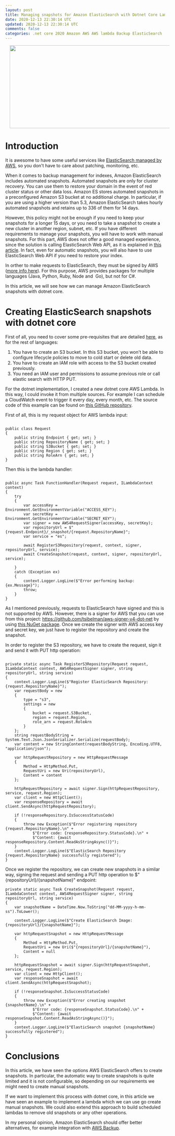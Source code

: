 ```yaml
---           
layout: post
title: Managing snapshots for Amazon ElasticSearch with Dotnet Core Lambdas
date: 2020-12-13 22:30:14 UTC
updated: 2020-12-13 22:30:14 UTC
comments: false
categories: .net core 2020 Amazon AWS AWS lambda Backup ElasticSearch
---
```

<div class="separator" style="clear: both; text-align: center;"><a href="https://1.bp.blogspot.com/-vJNWwJ_H_iA/X9aSnSQIY3I/AAAAAAAAGZs/CidKLUKxeFkEYaxkCMlt_cmYgUuIVkHKgCLcBGAsYHQ/s1200/aws-elasticsearch-1200x487.jpg" style="margin-left: 1em; margin-right: 1em;"><img border="0" data-original-height="487" data-original-width="1200" height="261" src="https://1.bp.blogspot.com/-vJNWwJ_H_iA/X9aSnSQIY3I/AAAAAAAAGZs/CidKLUKxeFkEYaxkCMlt_cmYgUuIVkHKgCLcBGAsYHQ/w640-h261/aws-elasticsearch-1200x487.jpg" width="640" /></a></div><h1 style="text-align: left;">Introduction <br /></h1><p>It is awesome to have some useful services like <a href="https://aws.amazon.com/elasticsearch-service/">ElasticSearch managed by AWS</a>, so you don't have to care about patching, monitoring, etc.&nbsp;</p><p>When it comes to backup management for indexes, Amazon ElasticSearch includes automated snapshots. Automated snapshots are only for cluster recovery. You can use them to restore your domain in the event of red cluster status or other data loss. Amazon ES stores automated snapshots in a preconfigured Amazon S3 bucket at no additional charge. In particular, if you are using a higher version than 5.3, Amazon ElasticSearch takes hourly automated snapshots and retains up to 336 of them for 14 days.</p><p>However, this policy might not be enough if you need to keep your snapshots for a longer 15 days, or you need to take a snapshot to create a new cluster in another region, subnet, etc. If you have different requirements to manage your snapshots, you will have to work with manual snapshots. For this part, AWS does not offer a good managed experience, since the solution is calling ElasticSearch Web API, as it is explained in <a href="https://docs.aws.amazon.com/elasticsearch-service/latest/developerguide/es-managedomains-snapshots.html#es-managedomains-snapshot-restore">this article</a>. In fact, even for automatic snapshots, you will also have to use ElasticSearch Web API if you need to restore your index.&nbsp;</p><p>In orther to make requests to ElasticSearch, they must be signed by AWS (<a href="https://docs.aws.amazon.com/elasticsearch-service/latest/developerguide/es-request-signing.html">more info here</a>). For this purpose, AWS provides packages for multiple languages (Java, Python, Ruby, Node and&nbsp; Go), but not for C#.</p><p>In this article, we will see how we can manage Amazon ElasticSearch snapshots with dotnet core.</p><h1 style="text-align: left;">Creating ElasticSearch snapshots with dotnet core</h1><p>First of all, you need to cover some pre-requisites that are detailed <a href="https://docs.aws.amazon.com/elasticsearch-service/latest/developerguide/es-managedomains-snapshots.html#es-managedomains-snapshot-restore">here</a>, as for the rest of languages:</p><ol style="text-align: left;"><li>You have to create an S3 bucket. In this S3 bucket, you won't be able to configure lifecycle policies to move to cold start or delete old data.</li><li>You have to create an IAM role with access to the S3 bucket created previously.</li><li>You need an IAM user and permissions to assume previous role or call elastic search with HTTP PUT.</li></ol><p>For the dotnet implementation, I created a new dotnet core AWS Lambda. In this way, I could invoke it from multiple sources. For example I can schedule a CloudWatch event to trigger it every day, every month, etc. The source code of this example can be found on <a href="https://github.com/albertocorrales/ElasticSearchSnapshotsLambda">this GitHub repository</a>.<br /></p> <p>First of all, this is my request object for AWS lambda input:</p><pre class="prettyprint"><code class="language-cs"><br />public class Request<br />{<br />    public string Endpoint { get; set; }<br />    public string RepositoryName { get; set; }<br />    public string S3Bucket { get; set; }<br />    public string Region { get; set; }<br />    public string RoleArn { get; set; }<br />}<br /></code></pre> <p>Then this is the lambda handler:</p><code class="language-cs"></code><pre class="prettyprint"><code class="language-cs"><br />public async Task FunctionHandler(Request request, ILambdaContext context)<br />{<br />    try<br />    {<br />        var accessKey = Environment.GetEnvironmentVariable("ACCESS_KEY");<br />        var secretKey = Environment.GetEnvironmentVariable("SECRET_KEY");<br />        var signer = new AWS4RequestSigner(accessKey, secretKey);<br />        var repositoryUrl = $"{request.Endpoint}/_snapshot/{request.RepositoryName}";<br />        var service = "es";<br /><br />        await RegisterS3Repository(request, context, signer, repositoryUrl, service);<br />        await CreateSnapshot(request, context, signer, repositoryUrl, service);<br /><br />    }<br />    catch (Exception ex)<br />    {<br />        context.Logger.LogLine($"Error performing backup: {ex.Message}");<br />        throw;<br />    }<br />}<br /></code></pre> <p>As I mentioned previously, requests to ElasticSearch have signed and this is not supported by AWS. However, there is a signer for AWS that you can use from this project: <a href="https://github.com/tsibelman/aws-signer-v4-dot-net">https://github.com/tsibelman/aws-signer-v4-dot-net</a> by using <a href="https://github.com/tsibelman/aws-signer-v4-dot-net">this NuGet package</a>. Once we create the signer with AWS access key and secret key, we just have to register the repository and create the snapshot.</p><p>In order to register the S3 repository, we have to create the request, sign it and send it with PUT http operation:</p><pre class="prettyprint"><code class="language-cs"><br />private static async Task RegisterS3Repository(Request request, ILambdaContext context, AWS4RequestSigner signer, string repositoryUrl, string service)<br />{<br />    context.Logger.LogLine($"Register ElasticSearch Repository: {request.RepositoryName}");<br />    var requestBody = new<br />    {<br />        type = "s3",<br />        settings = new<br />        {<br />            bucket = request.S3Bucket,<br />            region = request.Region,<br />            role_arn = request.RoleArn<br />        }<br />    };<br />    string requestBodyString = System.Text.Json.JsonSerializer.Serialize(requestBody);<br />    var content = new StringContent(requestBodyString, Encoding.UTF8, "application/json");<br /><br />    var httpRequestRepository = new HttpRequestMessage<br />    {<br />        Method = HttpMethod.Put,<br />        RequestUri = new Uri(repositoryUrl),<br />        Content = content<br />    };<br /><br />    httpRequestRepository = await signer.Sign(httpRequestRepository, service, request.Region);<br />    var client = new HttpClient();<br />    var responseRepository = await client.SendAsync(httpRequestRepository);<br /><br />    if (!responseRepository.IsSuccessStatusCode)<br />    {<br />        throw new Exception($"Error registering repository {request.RepositoryName}.\n" +<br />            $"Error code: {responseRepository.StatusCode}.\n" +<br />            $"Content: {await responseRepository.Content.ReadAsStringAsync()}");<br />    }<br />    context.Logger.LogLine($"ElasticSearch Repository {request.RepositoryName} successfully registered");<br />}<br /></code></pre> <p>Once we register the repository, we can create new snapshots in a similar way, signing the request and sending a PUT http operation to $"{repositoryUrl}/{snapshotName}" endpoint:</p><pre class="prettyprint" style="text-align: left;"><code class="language-cs">private static async Task CreateSnapshot(Request request, ILambdaContext context, AWS4RequestSigner signer, string repositoryUrl, string service)<br />{<br />    var snapshotName = DateTime.Now.ToString("dd-MM-yyyy-h-mm-ss").ToLower();<br /><br />    context.Logger.LogLine($"Create ElasticSearch Image: {repositoryUrl}/{snapshotName}");<br /><br />    var httpRequestSnapshot = new HttpRequestMessage<br />    {<br />        Method = HttpMethod.Put,<br />        RequestUri = new Uri($"{repositoryUrl}/{snapshotName}"),<br />        Content = null<br />    };<br /><br />    httpRequestSnapshot = await signer.Sign(httpRequestSnapshot, service, request.Region);<br />    var client = new HttpClient();<br />    var responseSnapshot = await client.SendAsync(httpRequestSnapshot);<br /><br />    if (!responseSnapshot.IsSuccessStatusCode)<br />    {<br />        throw new Exception($"Error creating snapshot {snapshotName}.\n" +<br />            $"Error code: {responseSnapshot.StatusCode}.\n" +<br />            $"Content: {await responseSnapshot.Content.ReadAsStringAsync()}");<br />    }<br />    context.Logger.LogLine($"ElasticSearch snapshot {snapshotName} successfully registered");<br />}<br /></code></pre>     <h1 style="text-align: left;">Conclusions</h1><p>In this article, we have seen the options AWS ElasticSearch offers to create snapshots. In particular, the automatic way to create snapshots is quite limited and it is not configurable, so depending on our requirements we might need to create manual snapshots.&nbsp;</p><p>If we want to implement this process with dotnet core, in this article we have seen an example to implement a lambda which we can use go create manual snapshots. We could also extend this approach to build scheduled lambdas to remove old snapshots or any other operations.</p><p>In my personal opinion, Amazon ElasticSearch should offer better alternatives, for example integration with <a href="https://aws.amazon.com/backup/">AWS Backup</a>.&nbsp;</p>